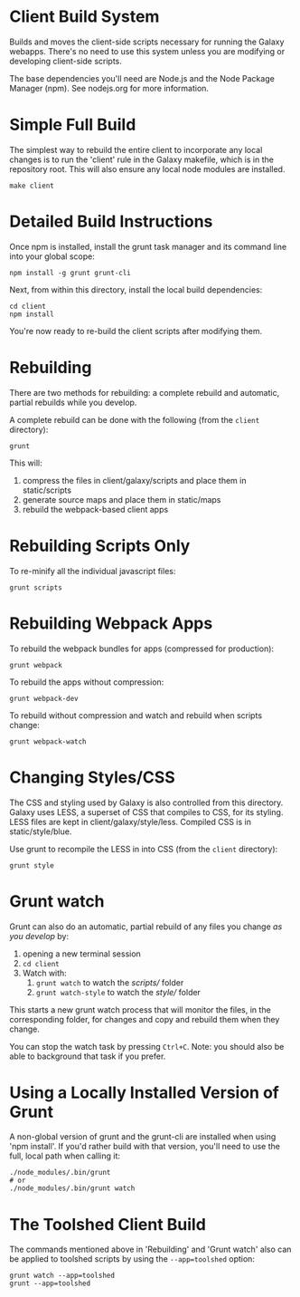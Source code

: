 Client Build System
===================

Builds and moves the client-side scripts necessary for running the Galaxy webapps. There's no need to use this system
unless you are modifying or developing client-side scripts.

The base dependencies you'll need are Node.js and the Node Package Manager
(npm).  See nodejs.org for more information.


Simple Full Build
=================

The simplest way to rebuild the entire client to incorporate any local changes
is to run the 'client' rule in the Galaxy makefile, which is in the repository
root.  This will also ensure any local node modules are installed.

    make client


Detailed Build Instructions
===========================

Once npm is installed, install the grunt task manager and its command line into your global scope:

    npm install -g grunt grunt-cli

Next, from within this directory, install the local build dependencies:

    cd client
    npm install

You're now ready to re-build the client scripts after modifying them.


Rebuilding
==========

There are two methods for rebuilding: a complete rebuild and automatic, partial rebuilds while you develop.

A complete rebuild can be done with the following (from the `client` directory):

    grunt

This will:

1. compress the files in client/galaxy/scripts and place them in static/scripts
2. generate source maps and place them in static/maps
3. rebuild the webpack-based client apps


Rebuilding Scripts Only
=======================

To re-minify all the individual javascript files:

    grunt scripts


Rebuilding Webpack Apps
=======================

To rebuild the webpack bundles for apps (compressed for production):

    grunt webpack

To rebuild the apps without compression:

    grunt webpack-dev

To rebuild without compression and watch and rebuild when scripts change:

    grunt webpack-watch


Changing Styles/CSS
===================

The CSS and styling used by Galaxy is also controlled from this directory. Galaxy uses LESS, a superset of CSS that
compiles to CSS, for its styling. LESS files are kept in client/galaxy/style/less. Compiled CSS is in static/style/blue.

Use grunt to recompile the LESS in into CSS (from the `client` directory):

    grunt style


Grunt watch
===========

Grunt can also do an automatic, partial rebuild of any files you change *as you develop* by:

1. opening a new terminal session
2. `cd client`
3. Watch with:
    1. `grunt watch` to watch the *scripts/* folder
    2. `grunt watch-style` to watch the *style/* folder

This starts a new grunt watch process that will monitor the files, in the corresponding folder, for changes and copy and
rebuild them when they change.

You can stop the watch task by pressing `Ctrl+C`. Note: you should also be able to background that task
if you prefer.


Using a Locally Installed Version of Grunt
==========================================

A non-global version of grunt and the grunt-cli are installed when using 'npm install'. If you'd rather build with that
version, you'll need to use the full, local path when calling it:

    ./node_modules/.bin/grunt
    # or
    ./node_modules/.bin/grunt watch


The Toolshed Client Build
=========================

The commands mentioned above in 'Rebuilding' and 'Grunt watch' also can be applied to toolshed scripts by using the
`--app=toolshed` option:

	grunt watch --app=toolshed
	grunt --app=toolshed
